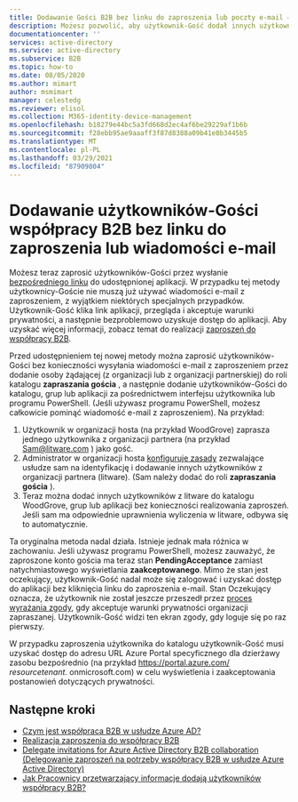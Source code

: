 ```yaml
---
title: Dodawanie Gości B2B bez linku do zaproszenia lub poczty e-mail — Azure AD
description: Możesz pozwolić, aby użytkownik-Gość dodał innych użytkowników-Gości do usługi Azure AD bez wypełniania zaproszenia w Azure Active Directory współpracy B2B.
documentationcenter: ''
services: active-directory
ms.service: active-directory
ms.subservice: B2B
ms.topic: how-to
ms.date: 08/05/2020
ms.author: mimart
author: msmimart
manager: celestedg
ms.reviewer: elisol
ms.collection: M365-identity-device-management
ms.openlocfilehash: b18279e44bc5a3fd668d2ec4af6be29229af1b6b
ms.sourcegitcommit: f28ebb95ae9aaaff3f87d8388a09b41e0b3445b5
ms.translationtype: MT
ms.contentlocale: pl-PL
ms.lasthandoff: 03/29/2021
ms.locfileid: "87909804"
---
```

# <a name="add-b2b-collaboration-guest-users-without-an-invitation-link-or-email"></a>Dodawanie użytkowników-Gości współpracy B2B bez linku do zaproszenia lub wiadomości e-mail

Możesz teraz zaprosić użytkowników-Gości przez wysłanie [bezpośredniego linku](redemption-experience.md#redemption-through-a-direct-link) do udostępnionej aplikacji. W przypadku tej metody użytkownicy-Goście nie muszą już używać wiadomości e-mail z zaproszeniem, z wyjątkiem niektórych specjalnych przypadków. Użytkownik-Gość klika link aplikacji, przegląda i akceptuje warunki prywatności, a następnie bezproblemowo uzyskuje dostęp do aplikacji. Aby uzyskać więcej informacji, zobacz temat do realizacji [zaproszeń do współpracy B2B](redemption-experience.md).

Przed udostępnieniem tej nowej metody można zaprosić użytkowników-Gości bez konieczności wysyłania wiadomości e-mail z zaproszeniem przez dodanie osoby żądającej (z organizacji lub z organizacji partnerskiej) do roli katalogu **zapraszania gościa** , a następnie dodanie użytkowników-Gości do katalogu, grup lub aplikacji za pośrednictwem interfejsu użytkownika lub programu PowerShell. (Jeśli używasz programu PowerShell, możesz całkowicie pominąć wiadomość e-mail z zaproszeniem). Na przykład:

1. Użytkownik w organizacji hosta (na przykład WoodGrove) zaprasza jednego użytkownika z organizacji partnera (na przykład Sam@litware.com ) jako gość.
2. Administrator w organizacji hosta [konfiguruje zasady](delegate-invitations.md) zezwalające usłudze sam na identyfikację i dodawanie innych użytkowników z organizacji partnera (litware). (Sam należy dodać do roli **zapraszania gościa** ).
3. Teraz można dodać innych użytkowników z litware do katalogu WoodGrove, grup lub aplikacji bez konieczności realizowania zaproszeń. Jeśli sam ma odpowiednie uprawnienia wyliczenia w litware, odbywa się to automatycznie.
 
Ta oryginalna metoda nadal działa. Istnieje jednak mała różnica w zachowaniu. Jeśli używasz programu PowerShell, możesz zauważyć, że zaproszone konto gościa ma teraz stan **PendingAcceptance** zamiast natychmiastowego wyświetlania **zaakceptowanego**. Mimo że stan jest oczekujący, użytkownik-Gość nadal może się zalogować i uzyskać dostęp do aplikacji bez kliknięcia linku do zaproszenia e-mail. Stan Oczekujący oznacza, że użytkownik nie został jeszcze przeszedł przez [proces wyrażania zgody](redemption-experience.md#consent-experience-for-the-guest), gdy akceptuje warunki prywatności organizacji zapraszanej. Użytkownik-Gość widzi ten ekran zgody, gdy loguje się po raz pierwszy. 

W przypadku zaproszenia użytkownika do katalogu użytkownik-Gość musi uzyskać dostęp do adresu URL Azure Portal specyficznego dla dzierżawy zasobu bezpośrednio (na przykład https://portal.azure.com/ *resourcetenant*. onmicrosoft.com) w celu wyświetlenia i zaakceptowania postanowień dotyczących prywatności.

## <a name="next-steps"></a>Następne kroki

- [Czym jest współpraca B2B w usłudze Azure AD?](what-is-b2b.md)
- [Realizacja zaproszenia do współpracy B2B](redemption-experience.md)
- [Delegate invitations for Azure Active Directory B2B collaboration (Delegowanie zaproszeń na potrzeby współpracy B2B w usłudze Azure Active Directory)](delegate-invitations.md)
- [Jak Pracownicy przetwarzający informacje dodają użytkowników współpracy B2B?](add-users-information-worker.md)

